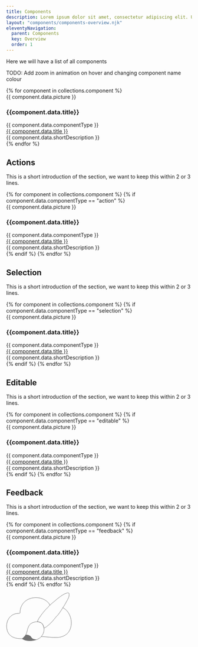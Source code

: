 ```yaml
---
title: Components
description: Lorem ipsum dolor sit amet, consectetur adipiscing elit. Ut et massa mi. Aliquam in hendrerit urna.
layout: "components/components-overview.njk"
eleventyNavigation:
  parent: Components
  key: Overview
  order: 1
---
```

<div class="ds-components__content-wrapper">

  Here we will have a list of all components

TODO: Add zoom in animation on hover and changing component name colour

<div class="components-wrapper">

<section>
{% for component in collections.component %}
  <div class="component-card">
  <div class="component-card__picture">
    {{ component.data.picture }}
  </div>
  <h3>{{component.data.title}}</h3>{{ component.data.componentType }}
  <div>
  <a href="{{ component.url | url }}">{{ component.data.title }}</a>
  </div>
  {{ component.data.shortDescription }}
  </div>
{% endfor %}
</section>

</div>

## Actions

This is a short introduction of the section, we want to keep this within 2 or 3 lines.

<section class="ds-components__cards">
{% for component in collections.component %}
{% if component.data.componentType == "action" %}
  <div class="component-card">
  <div class="component-card__picture">
    {{ component.data.picture }}
  </div>
  <h3>{{component.data.title}}</h3>{{ component.data.componentType }}
  <div>
  <a href="{{ component.url | url }}">{{ component.data.title }}</a>
  </div>
{{ component.data.shortDescription }}
  </div>
{% endif %}
{% endfor %}
</section>


## Selection

This is a short introduction of the section, we want to keep this within 2 or 3 lines.

<section class="ds-components__cards">
{% for component in collections.component %}
{% if component.data.componentType == "selection" %}
  <div class="component-card">
  <div class="component-card__picture">
    {{ component.data.picture }}
  </div>
  <h3>{{component.data.title}}</h3>{{ component.data.componentType }}
  <div>
  <a href="{{ component.url | url }}">{{ component.data.title }}</a>
  </div>
{{ component.data.shortDescription }}
  </div>
{% endif %}
{% endfor %}
</section>

## Editable

This is a short introduction of the section, we want to keep this within 2 or 3 lines.

<section class="ds-components__cards">
{% for component in collections.component %}
{% if component.data.componentType == "editable" %}
  <div class="component-card">
  <div class="component-card__picture">
    {{ component.data.picture }}
  </div>
  <h3>{{component.data.title}}</h3>{{ component.data.componentType }}
  <div>
  <a href="{{ component.url | url }}">{{ component.data.title }}</a>
  </div>
{{ component.data.shortDescription }}
  </div>
{% endif %}
{% endfor %}
</section>

## Feedback

This is a short introduction of the section, we want to keep this within 2 or 3 lines.

<section class="ds-components__cards">
{% for component in collections.component %}
{% if component.data.componentType == "feedback" %}
  <div class="component-card">
  <div class="component-card__picture">
    {{ component.data.picture }}
  </div>
  <h3>{{component.data.title}}</h3>{{ component.data.componentType }}
  <div>
  <a href="{{ component.url | url }}">{{ component.data.title }}</a>
  </div>
{{ component.data.shortDescription }}
  </div>
{% endif %}
{% endfor %}
</section>

<svg xmlns="http://www.w3.org/2000/svg" width="178" height="132" fill="none"><path stroke="#737373" d="M84.8058 79.006c.7278-2.7968 1.9367-5.3993 3.2102-7.9743.0385-.0802.0668-.165.0985-.2482.1893-.2351.3821-.4671.5662-.7053 1.5146-1.9581 2.8844-4.0205 4.2048-6.1059 1.3832-2.1851 2.9908-4.1971 4.5155-6.2725 1.1116-1.5119 2.3973-2.8937 3.567-4.3645 2.398-3.0158 4.896-5.9454 7.589-8.7008.836-.8552 1.568-1.808 2.513-2.5641 1.099-.8793 2.203-1.7656 3.104-2.8642.048-.0571.106-.1113.168-.1523.584-.3851.594-.4407.148-.9874.55-.0092.758-.5093 1.099-.7975 1.826-1.5478 3.404-3.3529 5.149-4.9844 2.23-2.0844 4.53-4.088 6.963-5.94 2.491-1.8927 4.798-4.002 7.153-6.0581 1.946-1.6982 3.874-3.4157 6.022-4.8715 2.304-1.5607 4.338-3.4799 6.618-5.0748 1.897-1.32672 3.811-2.62073 5.813-3.79293 1.188-.69579 2.371-1.40806 3.578-2.06615 2.005-1.09375 4.095-2.01715 6.29-2.67567 1.098-.3293 2.172-.79637 3.295-.974544 1.164-.186558 2.406-.326127 3.465.509774.149.11761.275.23446.349.40529.325.739.509 1.51386.58 2.31675.035.38979.106.77807.138 1.16794.151 1.86461-.225 3.66055-.682 5.45474-.531 2.0865-1.514 3.9893-2.367 5.9419-.848 1.9407-1.969 3.7505-2.951 5.6265-1.958 3.7433-4.205 7.3213-6.211 11.0349-.54 1.0002-1.201 1.9184-1.825 2.8652-.722 1.0979-1.363 2.2494-2.087 3.3474-.932 1.4125-1.874 2.8237-2.742 4.2704-1.209 2.0106-2.436 4.007-3.812 5.9042-1.154 1.5921-2.152 3.2882-3.311 4.8739-1.265 1.7321-2.559 3.4437-3.851 5.1568-.528.6988-1.087 1.3738-1.629 2.0647-.052.0674-.07.1617-.105.2434-.408-.1153-.739.0069-1.008.3206-.286.3327-.575.6656-.855 1.0014-1.401 1.6742-2.785 3.3644-4.204 5.0209-.79.9218-1.437 1.9531-2.259 2.8496-.768.8373-1.524 1.6876-2.244 2.568-1.429 1.7489-2.835 3.5102-4.467 5.0852-1.745 1.6833-3.345 3.5094-5.043 5.2426-1.874 1.9159-4.086 3.4144-6.074 5.1863-.808.7203-1.696 1.3686-2.527 2.0731-.226.1915-.451.4064-.459.7444-.604.1234-1.007.5931-1.517.8798-1.569.887-3.067 1.8981-4.713 2.6394-.47.2115-.98.4164-1.518.171-.185-.4873-.185-1.0089-.286-1.513-.283-1.4011-.902-2.6981-1.259-4.076-.111-.4268-.29-.8257-.473-1.2261-.5914-1.2831-1.2803-2.507-2.0772-3.6747-1.03-1.5092-2.3391-2.7327-3.9526-3.5525-3.0393-1.5454-6.2461-2.5707-9.684-2.7472l-.0034-.0015Z"/><path stroke="#737373" d="M94.4893 81.753c-3.0391-1.5471-6.2459-2.5707-9.6838-2.7472l-.0036-.0032c-.3607.0085-.7222.0124-1.0836.0184-.3966.0066-.7925.0158-1.188.0364-4.0102.2131-7.8403 1.1845-11.5016 2.816-1.8309.8158-3.6099 1.7398-5.1139 3.1006-1.2445 1.1244-2.2288 2.4805-3.2413 3.8027-1.6706 2.1851-2.6071 4.7397-3.5305 7.2937-.1013.2807-.1824.5683-.2634.8561-.1403.4986-.2811.9973-.526 1.46l.0021.0033c-.2141.3214-.3402.6776-.4336 1.0459-.2737 1.0693-.2864 2.1903-.661 3.2423-.1546.436-.2601.889-.3647 1.342l-.2188.942c-.4426 1.91-.8859 3.825-1.6291 5.636-1.5049 3.663-3.7427 6.851-6.5939 9.609-.5151.499-1.0185 1.009-1.5219 1.52-.9547.969-1.9104 1.938-2.9458 2.823-.2002.171-.3215.395-.0631.616.2086.179.4121.362.6287.531.1394.11.2844.213.4387.307 3.7183 2.244 7.7391 3.55 12.049 4.077 3.2613.4 6.5182.607 9.7991.412.8234-.048 1.6446-.115 2.4651-.197.5661-.057 1.1313-.122 1.6967-.193.3185-.039.637-.078.9555-.116.9746-.117 1.9496-.234 2.9169-.397 3.2429-.547 6.3141-1.685 9.3814-2.822l.0072-.003c1.9871-.735 3.7801-1.842 5.5779-2.953l.3846-.237c1.7822-1.098 3.3275-2.429 4.6619-4.018.6229-.741 1.1857-1.532 1.7864-2.292 1.1809-1.493 2.1473-3.118 2.9529-4.839l-.0021-.004c.2055-.184.3566-.407.4903-.642.053-.094.103-.189.152-.285.405-.779.658-1.612.911-2.445.108-.353.215-.707.334-1.057.978-2.87 1.302-5.833 1.264-8.8488-.014-1.1212-.065-2.2392-.238-3.3489-.184-.4873-.183-1.0106-.286-1.513-.16-.7901-.426-1.5472-.691-2.3043-.206-.5854-.411-1.1709-.568-1.7718-.062-.2385-.144-.4674-.237-.6925-.074-.1792-.155-.3561-.236-.5335-.5913-1.2831-1.2803-2.5071-2.0769-3.6747-1.0301-1.5092-2.3391-2.7311-3.9528-3.5525Z" clip-rule="evenodd"/><path fill="#737373" d="M48.4544 120.208c2.1386-2.069 3.9321-4.38 5.3297-6.951-.0145.026-.0286.053-.0431.079.003.218.0429.367.1349.466.1084.117.2887.163.5665.17 1.8242.045 3.6095.285 5.3492.891 2.3113.805 4.4976 1.813 6.3537 3.447.8027.707 1.4198 1.563 2.039 2.421l.0031.003.1291.179c1.1573 1.599 2.4882 3.03 4.229 4.009 1.162.653 2.38 1.157 3.7461 1.233.9355.052 1.8492.285 2.7688.461.133.025.266.052.3991.079l.2188.044c.6101.126 1.2217.251 1.8463.298.5279.04 1.0479-.067 1.5749-.063.1139.001.2206.019.3274.037l.0099.001.1111.018.7067-.262c-3.0673 1.137-6.1384 2.275-9.3814 2.822-.9673.163-1.9423.28-2.9168.397-.3186.039-.6371.077-.9555.117-.5655.071-1.1307.135-1.6967.192-.8206.082-1.6418.149-2.4652.197-3.2809.195-6.5377-.012-9.799-.411-4.3099-.527-8.3308-1.834-12.049-4.078-.1544-.094-.2994-.197-.4387-.306-.1586-.125-.3101-.256-.4616-.387l-.1672-.144c-.2583-.222-.137-.446.0632-.617 1.0353-.885 1.991-1.854 2.9457-2.823.5034-.511 1.0068-1.021 1.522-1.519Z"/><path stroke="#737373" d="M44.9252 124.861c-17.0824.56-33.7259-2.8-40.68449-18.471-8.47595-19.0924-.00064-50.1274 30.21909-50.1274.4063 0 .793.1914 1.0392 0 1.0938.1914 2.1604-.2601 2.1604-2.0511 0-20.346 13.6181-36.5354 34.8395-39.8171 23.5371-3.6395 41.4741 8.6729 46.3591 19.7262m35.025 7.0586c14.5 6.25 25.357 27.2715 22.535 47.3807-3.565 25.4001-23.034 32.2431-37.756 33.0501-14.521.796-28.976-2.317-43.4662-2.325"/></svg>

</div>